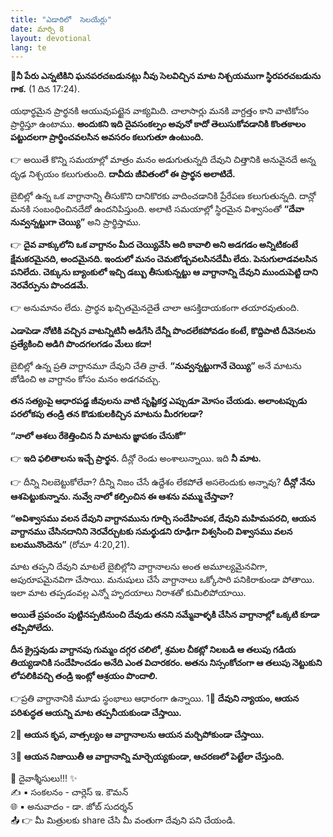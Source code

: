 ```yaml
---
title: "ఎడారిలో  సెలయేర్లు"
date: మార్చి 8
layout: devotional
lang: te
---
```


**📖నీ పేరు ఎన్నటికిని ఘనపరచబడునట్లు నీవు సెలవిచ్చిన మాట నిశ్చయముగా స్థిరపరచబడును గాక.**
(1 దిన 17:24).

యథార్థమైన ప్రార్థనకి ఆయువుపట్టైన వాక్యమిది. చాలాసార్లు మనకి వాగ్దత్తం కాని వాటికోసం ప్రార్థిస్తూ ఉంటాము. 
**అందుకని ఇది దైవసంకల్పం అవునో కాదో తెలుసుకోవడానికి కొంతకాలం పట్టుదలగా ప్రార్థించవలసిన అవసరం కలుగుతూ ఉంటుంది.**

👉 అయితే కొన్ని సమయాల్లో మాత్రం మనం అడుగుతున్నది దేవుని చిత్తానికి అనువైనదే అన్న దృఢ నిశ్చయం కలుగుతుంది. 
**దావీదు జీవితంలో ఈ ప్రార్థన అలాటిదే.**

 బైబిల్లో ఉన్న ఒక వాగ్దానాన్ని తీసుకొని దానికొరకు వాదించడానికి ప్రేరేపణ కలుగుతున్నది. దాన్లో మనకి సంబంధించినదేదో ఉందనిపిస్తుంది. అలాటి సమయాల్లో స్థిరమైన విశ్వాసంతో **“దేవా నువ్వన్నట్టుగా చెయ్యి”** అని ప్రార్థిస్తాము. 

👉 **దైవ వాక్కులోని ఒక వాగ్దానం మీద చెయ్యివేసి అది కావాలి అని అడగడం అన్నిటికంటే క్షేమకరమైనది, అందమైనది. ఇందులో మనం చెమటోడ్చవలసినదేమీ లేదు. పెనుగులాడవలసిన పనిలేదు. చెక్కును బ్యాంకులో ఇచ్చి డబ్బు తీసుకున్నట్టు ఆ వాగ్దానాన్ని దేవుని ముందుపెట్టి దాని నెరవేర్పును పొందడమే.**

👉 అనుమానం లేదు. ప్రార్థన ఖచ్చితమైనదైతే చాలా ఆసక్తిదాయకంగా తయారవుతుంది. 

**ఎడాపెడా నోటికి వచ్చిన వాటన్నిటినీ అడిగేసి దేన్నీ పొందలేకపోవడం కంటే, కొద్దిపాటి దీవెనలను ప్రత్యేకించి అడిగి పొందగలగడం మేలు కదా!** 

బైబిల్లో ఉన్న ప్రతి వాగ్దానమూ దేవుని చేతి వ్రాతే. **“నువ్వన్నట్టుగానే చెయ్యి”** అనే మాటను జోడించి ఆ వాగ్దానం కోసం మనం అడగవచ్చు. 

**తన సత్యంపై ఆధారపడ్డ జీవులను వాటి సృష్టికర్త ఎప్పుడూ మోసం చేయడు. అలాంటప్పుడు పరలోకపు తండ్రి తన కొడుకులకిచ్చిన మాటను మీరగలడా?**

**“నాలో ఆశలు రేకెత్తించిన నీ మాటను జ్ఞాపకం చేసుకో”** 

👉 **ఇది ఫలితాలను ఇచ్చే ప్రార్థన.**
 దీన్లో రెండు అంశాలున్నాయి. ఇది **నీ మాట.** 

👉 దీన్ని నిలబెట్టుకోలేవా? దీన్ని నిజం చేసే ఉద్దేశం లేకపోతే అసలెందుకు అన్నావు? 
**దీన్లో నేను ఆశపెట్టుకున్నాను. నువ్వే నాలో కల్పించిన ఈ ఆశను వమ్ము చేస్తావా?**

**“అవిశ్వాసము వలన దేవుని వాగ్దానమును గూర్చి సందేహింపక, దేవుని మహిమపరచి, ఆయన వాగ్దానము చేసినదానిని నెరవేర్చుటకు సమర్థుడని రూఢిగా విశ్వసించి విశ్వాసము వలన బలమునొందెను”**
(రోమా 4:20,21).

మాట తప్పని దేవుని మాటలే బైబిల్లోని వాగ్దానాలను అంత అమూల్యమైనవిగా, అపురూపమైనవిగా చేసాయి. మనుషులు చేసే వాగ్దానాలు ఒక్కోసారి పనికిరాకుండా పోతాయి. ఇలా మాట తప్పడంవల్ల ఎన్నో హృదయాలు నిరాశతో కుమిలిపోయాయి. 

**అయితే ప్రపంచం పుట్టినప్పటినుంచి దేవుడు తనని నమ్మేవాళ్ళకి చేసిన వాగ్దానాల్లో ఒక్కటి కూడా తప్పిపోలేదు.**

**దీన క్రైస్తవుడు వాగ్దానపు గుమ్మం దగ్గర చలిలో, శ్రమల చీకట్లో నిలబడి ఆ తలుపు గడియ తియ్యడానికి సందేహించడం అనేది ఎంత విచారకరం. అతను నిస్సంకోచంగా ఆ తలుపు నెట్టుకుని లోపలికివచ్చి తండ్రి ఇంట్లో ఆశ్రయం పొందాలి.**

👉ప్రతి వాగ్దానానికి మూడు స్థంభాలు ఆధారంగా ఉన్నాయి. 
1⃣ **దేవుని న్యాయం, ఆయన పరిశుద్ధత ఆయన్ని మాట తప్పనీయకుండా చేస్తాయి.**

 2⃣ **ఆయన కృప, వాత్సల్యం ఆ వాగ్దానాలను ఆయన మర్చిపోకుండా చేస్తాయి.**

 3⃣ **ఆయన నిజాయితీ ఆ వాగ్దానాన్ని మార్చెయ్యకుండా, ఆచరణలో పెట్టేలా చేస్తుంది.**


<div class="blessing">🙏 <span class="bless-text">దైవాశ్శీసులు!!!</span> ✨</div>

<div class="credit">✍️ <span class="credit-text">▪ సంకలనం - చార్లెస్ ఇ. కౌమన్</span></div>
<div class="credit">🌐 <span class="credit-text">▪ అనువాదం - డా. జోబ్ సుదర్శన్</span></div>


<div class="share">📤 👉 <span class="share-text">మీ మిత్రులకు share చేసి మీ వంతుగా దేవుని పని చేయండి.</span></div>
